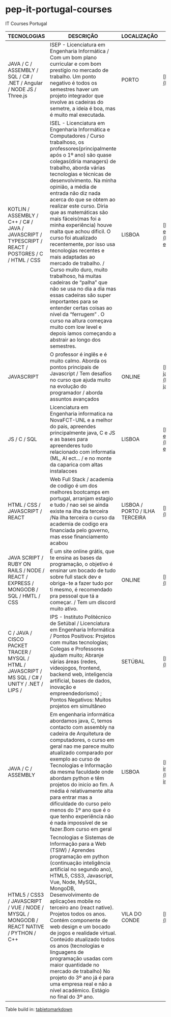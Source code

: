 # pep-it-portugal-courses

IT Courses Portugal


| TECNOLOGIAS                                                                                       | DESCRIÇÃO                                                                                                                                                                                                                                                                                                                                                                                                                                                                                                                                                                                                                                                                                                                                                                                                                                                               | LOCALIZAÇÃO                    | WEBSITE                                                                                                                                                                                    | VOTAÇÕES |
|---------------------------------------------------------------------------------------------------|-------------------------------------------------------------------------------------------------------------------------------------------------------------------------------------------------------------------------------------------------------------------------------------------------------------------------------------------------------------------------------------------------------------------------------------------------------------------------------------------------------------------------------------------------------------------------------------------------------------------------------------------------------------------------------------------------------------------------------------------------------------------------------------------------------------------------------------------------------------------------|--------------------------------|--------------------------------------------------------------------------------------------------------------------------------------------------------------------------------------------|----------|
| JAVA / C / ASSEMBLY / SQL / C# / .NET / Angular / NODE JS / Three.js                              | ISEP - Licenciatura em Engenharia Informática / Com um bom plano curricular e com bom prestígio no mercado de trabalho. Um ponto negativo é todos os semestres haver um projeto integrador que involve as cadeiras do semetre, a ideia é boa, mas é muito mal executada.                                                                                                                                                                                                                                                                                                                                                                                                                                                                                                                                                                                                | PORTO                          | [https://www.isep.ipp.pt/Course/Course/26](https://www.isep.ipp.pt/Course/Course/26)                                                                                                       | 4        |
| KOTLIN / ASSEMBLY / C++ / C# / JAVA / JAVASCRIPT / TYPESCRIPT / REACT / POSTGRES / C / HTML / CSS | ISEL - Licenciatura em Engenharia Informática e Computadores / Curso trabalhoso, os professores(principalmente após o 1º ano) são quase colegas(diria managers) de trabalho, aborda várias tecnologias e técnicas de desenvolvimento. Na minha opinião, a média de entrada não diz nada acerca do que se obtem ao realizar este curso. Diria que as matemáticas são mais fáceis(mas foi a minha experiência) houve malta que achou dificil. O curso foi atualizado recentemente, por isso usa tecnologias recentes e mais adaptadas ao mercado de trabalho. / Curso muito duro, muito trabalhoso, há muitas cadeiras de “palha” que não se usa no dia a dia mas essas cadeiras são super importantes para se entender certas coisas ao nível da “ferrugem” . O curso na altura começava muito com low level e depois íamos começando a abstrair ao longo dos semestres. | LISBOA                         | [https://isel.pt/curso/licenciatura/licenciatura-em-engenharia-informatica-e-de-computadores](https://isel.pt/curso/licenciatura/licenciatura-em-engenharia-informatica-e-de-computadores) | 1        |
| JAVASCRIPT                                                                                        | O professor é inglês e é muito calmo. Aborda os pontos principais de Javascript / Tem desafios no curso que ajuda muito na evolução do programador / aborda assuntos avançados                                                                                                                                                                                                                                                                                                                                                                                                                                                                                                                                                                                                                                                                                          | ONLINE                         | [https://www.udemy.com/course/the-complete-javascript-course/](https://www.udemy.com/course/the-complete-javascript-course/)                                                               |          |
| JS / C / SQL                                                                                      | Licenciatura em Engenharia informatica na NovaFCT-UNL e a melhor do pais, apreendes principalmente java, C e JS e as bases para apreenderes tudo relacionado com informatia (ML, AI ect... / e no monte da caparica com altas instalacoes                                                                                                                                                                                                                                                                                                                                                                                                                                                                                                                                                                                                                               | LISBOA                         | [https://www.fct.unl.pt/ensino/curso/licenciatura-em-engenharia-informatica](https://www.fct.unl.pt/ensino/curso/licenciatura-em-engenharia-informatica)                                   |          |
| HTML / CSS / JAVASCRIPT / REACT                                                                   | Web Full Stack / academia de codigo é um dos melhores bootcamps em portugal, arranjam estagio e tudo / nao sei se ainda existe na ilha da terceira /Na ilha terceira o curso da academia de codigo era financiada pelo governo, mas esse financiamento acabou                                                                                                                                                                                                                                                                                                                                                                                                                                                                                                                                                                                                           | LISBOA / PORTO / ILHA TERCEIRA | [https://www.academiadecodigo.org/](https://www.academiadecodigo.org/)                                                                                                                     |          |
| JAVA SCRIPT / RUBY ON RAILS / NODE / REACT / EXPRESS / MONGODB / SQL / HMTL / CSS                 | É um site online grátis, que te ensina as bases da programação, o objetivo é ensinar um bocado de tudo sobre full stack dev e obriga-te a fazer tudo por ti mesmo, é recomendado pra pessoal que tá a começar. / Tem um discord muito ativo.                                                                                                                                                                                                                                                                                                                                                                                                                                                                                                                                                                                                                            | ONLINE                         | [https://www.theodinproject.com](https://www.theodinproject.com)                                                                                                                           |          |
| C / JAVA / CISCO PACKET TRACER / MYSQL / HTML / JAVASCRIPT / MS SQL / C# / UNITY / .NET / LIPS /  | IPS - Instituto Politécnico de Setúbal / Licenciatura em Engenharia Informática / Pontos Positivos: Projetos com muitas tecnologias; Colegas e Professores ajudam muito; Abranje várias áreas (redes, videojogos, frontend, backend web, inteligencia artificial, bases de dados, inovação e empreendedorismo) ; Pontos Negativos: Muitos projetos em simultâneo                                                                                                                                                                                                                                                                                                                                                                                                                                                                                                        | SETÚBAL                        | [https://www.estsetubal.ips.pt/cursos/licenciaturas/ei](https://www.estsetubal.ips.pt/cursos/licenciaturas/ei)                                                                             |          |
| JAVA / C / ASSEMBLY                                                                               | Em engenharia informática abordamos java, C, temos contacto com assembly na cadeira de Arquitetura de computadores, o curso em geral nao me parece muito atualizado comparado por exemplo ao curso de Tecnologias e Informação da mesma faculdade onde abordam python e têm projetos do inicio ao fim. A média é relativamente alta para entrar mas a dificuldade do curso pelo menos do 1º ano que é o que tenho experiência não é nada impossível de se fazer.Bom curso em geral                                                                                                                                                                                                                                                                                                                                                                                      | LISBOA                         | [https://fenix.ciencias.ulisboa.pt/degrees/engenharia-informatica-564500436615278](https://fenix.ciencias.ulisboa.pt/degrees/engenharia-informatica-564500436615278)                       |          |
| HTML5 / CSS3 / JAVASCRIPT / VUE / NODE / MYSQL / MONGODB / REACT NATIVE / PYTHON / C++            | Tecnologias e Sistemas de Informação para a Web (TSIW) / Aprendes programação em python (continuação inteligência artificial no segundo ano), HTML5, CSS3, Javascript, Vue, Node, MySQL, MongoDB, Desenvolvimento de aplicações mobile no terceiro ano (react native). Projetos todos os anos. Contém componente de web design e um bocado de jogos e realidade virtual. Conteúdo atualizado todos os anos (tecnologias e linguagens de programação usadas com maior quantidade no mercado de trabalho) No projeto do 3º ano já é para uma empresa real e não a nível académico. Estágio no final do 3º ano.                                                                                                                                                                                                                                                            | VILA DO CONDE                  | [https://www.esmad.ipp.pt/cursos/licenciatura/663](https://www.esmad.ipp.pt/cursos/licenciatura/663)                                                                                       |          |
      
Table build in: [tabletomarkdown](https://tabletomarkdown.com/convert-spreadsheet-to-markdown/)